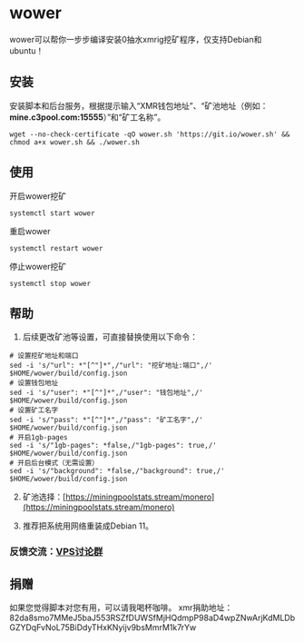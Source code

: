 # wower
wower可以帮你一步步编译安装0抽水xmrig挖矿程序，仅支持Debian和ubuntu！

## 安装

安装脚本和后台服务，根据提示输入“XMR钱包地址”、“矿池地址（例如：**mine.c3pool.com:15555**）”和“矿工名称”。

```
wget --no-check-certificate -qO wower.sh 'https://git.io/wower.sh' && chmod a+x wower.sh && ./wower.sh
```

## 使用
开启wower挖矿
```
systemctl start wower
```
重启wower
```
systemctl restart wower
```
停止wower挖矿
```
systemctl stop wower
```

## 帮助
1. 后续更改矿池等设置，可直接替换使用以下命令：

```
# 设置挖矿地址和端口
sed -i 's/"url": *"[^"]*",/"url": "挖矿地址:端口",/' $HOME/wower/build/config.json
# 设置钱包地址
sed -i 's/"user": *"[^"]*",/"user": "钱包地址",/' $HOME/wower/build/config.json
# 设置矿工名字
sed -i 's/"pass": *"[^"]*",/"pass": "矿工名字",/' $HOME/wower/build/config.json
# 开启1gb-pages
sed -i 's/"1gb-pages": *false,/"1gb-pages": true,/' $HOME/wower/build/config.json
# 开启后台模式（无需设置）
sed -i 's/"background": *false,/"background": true,/' $HOME/wower/build/config.json
```


2. 矿池选择：[https://miningpoolstats.stream/monero](https://miningpoolstats.stream/monero)

3. 推荐把系统用网络重装成Debian 11。

### 反馈交流：[VPS讨论群](https://t.me/vpsqun)

## 捐赠
如果您觉得脚本对您有用，可以请我喝杯咖啡。
xmr捐助地址：
    82da8smo7MMeJ5baJ553RSZfDUWSfMjHQdmpP98aD4wpZNwArjKdMLDbGZYDqFvNoL75BiDdyTHxKNyijv9bsMmrM1k7rYw

